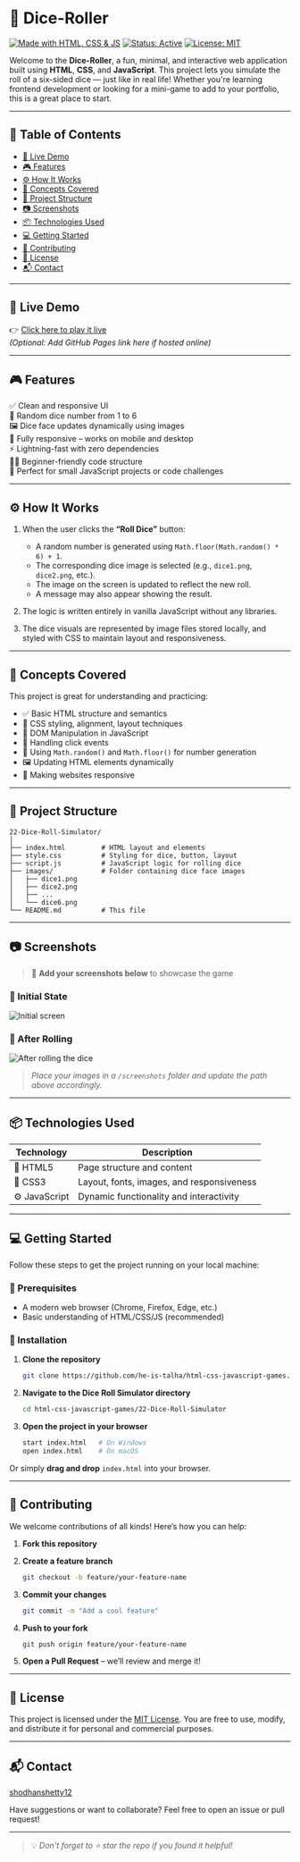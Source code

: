 # 🎲 Dice-Roller

[![Made with HTML, CSS & JS](https://img.shields.io/badge/Made%20with-HTML%2C%20CSS%2C%20JS-orange.svg?style=for-the-badge&logo=html5)](https://developer.mozilla.org/en-US/docs/Web)
[![Status: Active](https://img.shields.io/badge/Status-Active-brightgreen.svg?style=for-the-badge)]()
[![License: MIT](https://img.shields.io/badge/License-MIT-blue.svg?style=for-the-badge)](LICENSE)

Welcome to the **Dice-Roller**, a fun, minimal, and interactive web application built using **HTML**, **CSS**, and **JavaScript**. This project lets you simulate the roll of a six-sided dice — just like in real life! Whether you're learning frontend development or looking for a mini-game to add to your portfolio, this is a great place to start.

---

## 📑 Table of Contents

- [🚀 Live Demo](#-live-demo)
- [🎮 Features](#-features)
- [⚙️ How It Works](#️-how-it-works)
- [🧠 Concepts Covered](#-concepts-covered)
- [📂 Project Structure](#-project-structure)
- [📷 Screenshots](#-screenshots)
- [📦 Technologies Used](#-technologies-used)
- [💻 Getting Started](#-getting-started)
- [🙌 Contributing](#-contributing)
- [📄 License](#-license)
- [📬 Contact](#-contact)

---

## 🚀 Live Demo

👉 [Click here to play it live](#)  
_(Optional: Add GitHub Pages link here if hosted online)_

---

## 🎮 Features

✅ Clean and responsive UI  
🎲 Random dice number from 1 to 6  
🖼️ Dice face updates dynamically using images  
📱 Fully responsive – works on mobile and desktop  
⚡ Lightning-fast with zero dependencies  
👨‍🏫 Beginner-friendly code structure  
🧩 Perfect for small JavaScript projects or code challenges

---

## ⚙️ How It Works

1. When the user clicks the **“Roll Dice”** button:
   - A random number is generated using `Math.floor(Math.random() * 6) + 1`.
   - The corresponding dice image is selected (e.g., `dice1.png`, `dice2.png`, etc.).
   - The image on the screen is updated to reflect the new roll.
   - A message may also appear showing the result.

2. The logic is written entirely in vanilla JavaScript without any libraries.

3. The dice visuals are represented by image files stored locally, and styled with CSS to maintain layout and responsiveness.

---

## 🧠 Concepts Covered

This project is great for understanding and practicing:

- ✅ Basic HTML structure and semantics
- 🎨 CSS styling, alignment, layout techniques
- 🧠 DOM Manipulation in JavaScript
- 🔁 Handling click events
- 🧮 Using `Math.random()` and `Math.floor()` for number generation
- 🖼️ Updating HTML elements dynamically
- 📱 Making websites responsive

---

## 📂 Project Structure

```
22-Dice-Roll-Simulator/
│
├── index.html         # HTML layout and elements
├── style.css          # Styling for dice, button, layout
├── script.js          # JavaScript logic for rolling dice
├── images/            # Folder containing dice face images
│   ├── dice1.png
│   ├── dice2.png
│   ├── ...
│   └── dice6.png
└── README.md          # This file
```

---

## 📷 Screenshots

> 📸 **Add your screenshots below** to showcase the game

### 🎲 Initial State
![Initial screen](./screenshots/initial.png)

### 🎯 After Rolling
![After rolling the dice](./screenshots/after-roll.png)

> _Place your images in a `/screenshots` folder and update the path above accordingly._

---

## 📦 Technologies Used

| Technology | Description |
|------------|-------------|
| 🧱 HTML5    | Page structure and content |
| 🎨 CSS3     | Layout, fonts, images, and responsiveness |
| ⚙️ JavaScript | Dynamic functionality and interactivity |

---

## 💻 Getting Started

Follow these steps to get the project running on your local machine:

### 🔧 Prerequisites

- A modern web browser (Chrome, Firefox, Edge, etc.)
- Basic understanding of HTML/CSS/JS (recommended)

### 🚀 Installation

1. **Clone the repository**
   ```bash
   git clone https://github.com/he-is-talha/html-css-javascript-games.git
   ```

2. **Navigate to the Dice Roll Simulator directory**
   ```bash
   cd html-css-javascript-games/22-Dice-Roll-Simulator
   ```

3. **Open the project in your browser**
   ```bash
   start index.html   # On Windows
   open index.html    # On macOS
   ```

Or simply **drag and drop** `index.html` into your browser.

---

## 🙌 Contributing

We welcome contributions of all kinds! Here’s how you can help:

1. **Fork this repository**  
2. **Create a feature branch**
   ```bash
   git checkout -b feature/your-feature-name
   ```

3. **Commit your changes**
   ```bash
   git commit -m "Add a cool feature"
   ```

4. **Push to your fork**
   ```bash
   git push origin feature/your-feature-name
   ```

5. **Open a Pull Request** – we’ll review and merge it!

---

## 📄 License

This project is licensed under the [MIT License](../LICENSE). You are free to use, modify, and distribute it for personal and commercial purposes.

---

## 📬 Contact

[shodhanshetty12](https://github.com/shodhanshetty12)

Have suggestions or want to collaborate? Feel free to open an issue or pull request!

---

> 💡 *Don't forget to ⭐ star the repo if you found it helpful!*
